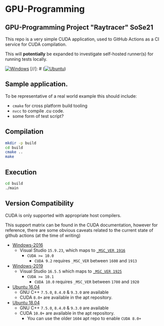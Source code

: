 # GPU-Programming
## GPU-Programming Project "Raytracer" SoSe21

This repo is a very simple CUDA application, used to GitHub Actions as a CI service for CUDA compilation. 

This will **potentially** be expanded to investigate self-hosted runner(s) for running tests locally.


[![Windows](https://github.com/Andrew1021/GPU-Programming/workflows/Windows/badge.svg)](https://github.com/Andrew1021/GPU-Programming/actions?query=workflow%3AWindows)
[//]: # ([![Ubuntu](https://github.com/Andrew1021/GPU-Programming/workflows/Ubuntu/badge.svg)](https://github.com/Andrew1021/GPU-Programming/actions?query=workflow%3AUbuntu))


## Sample application.

To be representative of a real world example this should include:

+ `cmake` for cross platform build tooling
+ `nvcc` to compile .cu code. 
+ some form of test script?

## Compilation


```bash
mkdir -p build
cd build
cmake .. 
make
```

## Execution

```bash
cd build
./main
```


## Version Compatibility

CUDA is only supported with appropriate host compilers.

This support matrix can be found in the CUDA documentation, however for reference, there are some obvious caveats related to the current state of github actions (at the time of writing)

+ [Windows-2016](https://github.com/actions/virtual-environments/blob/master/images/win/Windows2016-Readme.md#visual-studio-2017-enterprise)
    + Visual Studio `15.9.23`, which maps to [`_MSC_VER 1916`](https://docs.microsoft.com/en-us/cpp/preprocessor/predefined-macros?view=vs-2019)
        + `CUDA >= 10.0`
            + `CUDA 9.2` requires `_MSC_VER` between `1600` and `1913`
+ [Windows-2019](https://github.com/actions/virtual-environments/blob/master/images/win/Windows2019-Readme.md#visual-studio-2019-enterprise)
    + Visual Studio `16.5.5` which maps to [`_MSC_VER 1925`](https://docs.microsoft.com/en-us/cpp/preprocessor/predefined-macros?view=vs-2019)
        + `CUDA >= 10.1`
            + `CUDA 10.0` requires `_MSC_VER` between `1700` and `1920`
+ [Ubuntu 16.04](https://github.com/actions/virtual-environments/blob/master/images/linux/Ubuntu1604-README.md)
    + GNU C++ `7.5.0`, `8.4.0` & `9.3.0` are available
    + CUDA `8.0+` are available in the apt repository.
+ [Ubuntu 18.04](https://github.com/actions/virtual-environments/blob/master/images/linux/Ubuntu1804-README.md#ubuntu-18044-lts)
    + GNU C++ `7.5.0`, `8.4.0` & `9.3.0` are available
    + CUDA `10.0+` are available in the apt repository.
        + You can use the older `1604` apt repo to enable `CUDA 8.0+`

